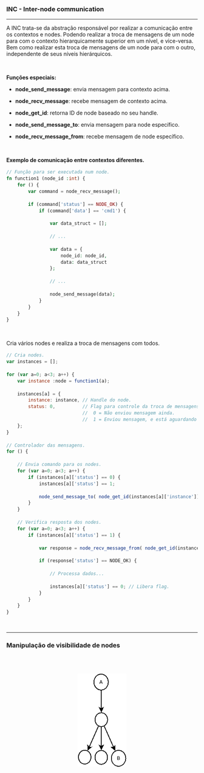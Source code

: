 ### <b>INC - Inter-node communication</b>

****

A INC trata-se da abstração responsável por realizar a comunicação entre os contextos e nodes. Podendo realizar a troca de mensagens de um node para com o contexto hierarquicamente superior em um nível, e vice-versa. Bem como realizar esta troca de mensagens de um node para com o outro, independente de seus níveis hierárquicos.

<br>

<b>Funções especiais:</b>

- <b>node_send_message</b>: envia mensagem para contexto acima.

- <b>node_recv_message</b>: recebe mensagem de contexto acima.

- <b>node_get_id</b>: retorna ID de node baseado no seu handle.

- <b>node_send_message_to</b>: envia mensagem para node específico.

- <b>node_recv_message_from</b>: recebe mensagem de node específico.

<br>

<b>Exemplo de comunicação entre contextos diferentes.</b>

```php
// Função para ser executada num node.
fn function1 (node_id :int) {
    for () {
        var command = node_recv_message();

        if (command['status'] == NODE_OK) {
            if (command['data'] == 'cmd1') {
                
                var data_struct = [];

                // ...
                
                var data = {
                    node_id: node_id,
                    data: data_struct
                };

                // ...
                
                node_send_message(data);
            }
        }
    }
}
```

<br>

Cria vários nodes e realiza a troca de mensagens com todos.

```js
// Cria nodes.
var instances = [];

for (var a=0; a<3; a++) {
    var instance :node = function1(a);

    instances[a] = {
        instance: instance, // Handle do node.
        status: 0,          // Flag para controle da troca de mensagens.
                            //  0 = Não enviou mensagem ainda.
                            //  1 = Enviou mensagem, e está aguardando resposta.
    };
}

// Controlador das mensagens.
for () {

    // Envia comando para os nodes.
    for (var a=0; a<3; a++) {
        if (instances[a]['status'] == 0) {
            instances[a]['status'] == 1;

            node_send_message_to( node_get_id(instances[a]['instance']), 'cmd1' );
        }
    }

    // Verifica resposta dos nodes.
    for (var a=0; a<3; a++) {
        if (instances[a]['status'] == 1) {

            var response = node_recv_message_from( node_get_id(instances[a]['instance']) );

            if (response['status'] == NODE_OK) {
                
                // Processa dados...

                instances[a]['status'] == 0; // Libera flag.
            }
        }
    }
}
```

<br>

****

### <b>Manipulação de visibilidade de nodes</b>

<br>


<p align="center" >
<br>
<img src="../0%20-%20extras/diagram/general-4.png" />
<br>
<br>
</p>




